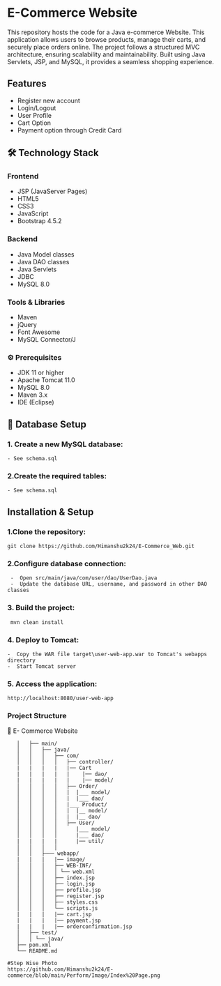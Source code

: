 # E-Commerce Website
This repository hosts the code for a Java e-commerce Website. This application allows users to browse products, manage their carts, and securely place orders online. The project follows a structured MVC architecture, ensuring scalability and maintainability. Built using Java Servlets, JSP, and MySQL, it provides a seamless shopping experience.
## Features
- Register new account
- Login/Logout
- User Profile
- Cart Option
- Payment option through Credit Card
## 🛠️ Technology Stack
### Frontend
- JSP (JavaServer Pages)
- HTML5
- CSS3
- JavaScript
- Bootstrap 4.5.2
### Backend
- Java Model classes
- Java DAO classes
- Java Servlets
- JDBC
- MySQL 8.0
### Tools & Libraries
- Maven
- jQuery
- Font Awesome
- MySQL Connector/J
### ⚙️ Prerequisites
- JDK 11 or higher
- Apache Tomcat 11.0
- MySQL 8.0
- Maven 3.x
- IDE (Eclipse)
## 🚀 Database Setup

### 1. Create a new MySQL database:
    - See schema.sql
### 2.Create the required tables:
    - See schema.sql
## Installation & Setup
### 1.Clone the repository:
    git clone https://github.com/Himanshu2k24/E-Commerce_Web.git 
### 2.Configure database connection:
     -  Open src/main/java/com/user/dao/UserDao.java 
     -  Update the database URL, username, and password in other DAO classes
### 3. Build the project:
     mvn clean install
### 4. Deploy to Tomcat:
    -  Copy the WAR file target\user-web-app.war to Tomcat's webapps directory
    -  Start Tomcat server

### 5. Access the application:
    http://localhost:8080/user-web-app 

### Project Structure

  📁 E- Commerce Website

```   ├── src/
   │   ├── main/
   │   │   ├── java/
   │   │   │   ├── com/
   │   │   │   │   ├── controller/
   |   |   |   |   |── Cart
   |   |   |   |   |    |── dao/
   |   |   |   |   |    |── model/
   │   │   │   │   ├── Order/
   │   │   │   │   |  |___ model/
   │   │   │   │   |  |___ dao/
   │   │   │   │   |___ Product/
   │   │   │   │   |  |__ model/
   │   │   │   │   |  |__ dao/
   │   │   │   │   ├── User/
   │   │   │   │      |___ model/
   │   │   │   │      |___ dao/
   |   |   |   |      |── util/
   │   │   │   │   
   │   │   ├─── webapp/
   |   |   |   |── image/
   │   │   │   ├── WEB-INF/
   │   │   │   │ └── web.xml
   │   │   │   ├── index.jsp
   │   │   │   ├── login.jsp
   │   │   │   ├── profile.jsp
   │   │   │   ├── register.jsp
   │   │   │   ├── styles.css
   │   │   │   └── scripts.js
   |   |   |   |── cart.jsp
   |   |   |   |── payment.jsp
   |   |   |   |── orderconfirmation.jsp
   │   ├── test/
   │   │ └── java/
   ├── pom.xml
   └── README.md

#Step Wise Photo
https://github.com/Himanshu2k24/E-commerce/blob/main/Perform/Image/Index%20Page.png
